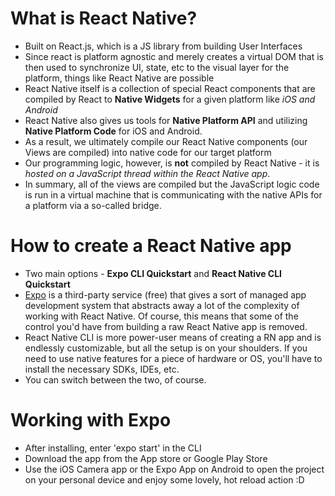 # What is React Native?

- Built on React.js, which is a JS library from building User Interfaces
- Since react is platform agnostic and merely creates a virtual DOM that is then used to synchronize UI, state, etc to the visual layer for the platform, things like React Native are possible
- React Native itself is a collection of special React components that are compiled by React to **Native Widgets** for a given platform like _iOS and Android_
- React Native also gives us tools for **Native Platform API** and utilizing **Native Platform Code** for iOS and Android.
- As a result, we ultimately compile our React Native components (our Views are compiled) into native code for our target platform
- Our programming logic, however, is **not** compiled by React Native - it is _hosted on a JavaScript thread within the React Native app_.
- In summary, all of the views are compiled but the JavaScript logic code is run in a virtual machine that is communicating with the native APIs for a platform via a so-called bridge.

# How to create a React Native app

- Two main options - **Expo CLI Quickstart** and **React Native CLI Quickstart**
- [Expo](https://expo.io/) is a third-party service (free) that gives a sort of managed app development system that abstracts away a lot of the complexity of working with React Native. Of course, this means that some of the control you'd have from building a raw React Native app is removed.
- React Native CLI is more power-user means of creating a RN app and is endlessly customizable, but all the setup is on your shoulders. If you need to use native features for a piece of hardware or OS, you'll have to install the necessary SDKs, IDEs, etc.
- You can switch between the two, of course.

# Working with Expo

- After installing, enter 'expo start' in the CLI
- Download the app from the App store or Google Play Store
- Use the iOS Camera app or the Expo App on Android to open the project on your personal device and enjoy some lovely, hot reload action :D
